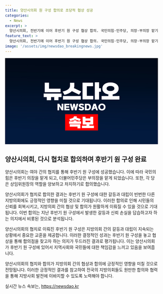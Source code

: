 ```yaml
---
title: 양산시의회 원 구성 합의로 초당적 협상 성공
categories:
  - News
excerpt: >
  양산시의회, 전반기에 이어 후반기 원 구성 협상 합의. 국민의힘·민주당, 의장·부의장 맡기로 합의. 상임위원장·특별위원장도 나눠 맡기로. 의장 후보로 곽종포 의원, 부의장 후보로 최선호 의원 등록. 25일 의장·부의장 선출, 다음 달 1일 상임위원장·특별위원장 결정 예정. 제7대 후반기 원 구성 갈등 반성하며 협상으로 합의 도출. 후반기 원 구성 과정 참고할 초당적 결과 기대.
feature_text: >
  양산시의회, 전반기에 이어 후반기 원 구성 협상 합의. 국민의힘·민주당, 의장·부의장 맡기로 합의. 상임위원장·특별위원장도 나눠 맡기로. 의장 후보로 곽종포 의원, 부의장 후보로 최선호 의원 등록. 25일 의장·부의장 선출, 다음 달 1일 상임위원장·특별위원장 결정 예정. 제7대 후반기 원 구성 갈등 반성하며 협상으로 합의 도출. 후반기 원 구성 과정 참고할 초당적 결과 기대.
image: '/assets/img/newsdao_breakingnews.jpg'
---
```


<p><img src="/assets/img/newsdao_breakingnews.jpg" alt="pcversion 속보" /></p>

<h2 data-ke-size="size26">양산시의회, 다시 협치로 합의하며 후반기 원 구성 완료</h2>

<p>양산시의회는 여야 간의 협치를 통해 후반기 원 구성에 성공했습니다. 이에 따라 국민의힘은 후반기 의장을 맡게 되고, 더불어민주당은 부의장을 맡게 되었습니다. 또한, 각 당은 상임위원장의 역할을 양보하고 차지하기로 합의했습니다.</p>

<p>양산시의회가 협치로 합의한 결과는 후반기 원 구성에 대한 갈등과 대립이 빈번한 다른 지방의회에도 긍정적인 영향을 미칠 것으로 기대됩니다. 이러한 합의로 인해 시민들의 신뢰를 회복시키고, 지방의회 간의 협상 및 합의가 원활하게 이뤄질 수 있을 것으로 기대됩니다. 이번 합의는 지난 후반기 원 구성에서 발생한 갈등과 신뢰 손실을 답습하고자 하는 의지에서 비롯된 것으로 분석됩니다.</p>

<p>양산시의회의 협치로 이뤄진 후반기 원 구성은 지방의회 간의 갈등과 대립이 지속되는 상황에서 중요한 교훈을 제공합니다. 이러한 결정적인 성과는 후반기 원 구성을 놓고 협상을 통해 합의점을 찾고자 하는 의지가 두드러진 결과로 평가됩니다. 이는 양산시의회가 후반기 원 구성에 있어서 지역사회와 국민들에 대한 책임감을 느끼고 있음을 보여줍니다.</p>

<p>양산시의회의 협치와 합의가 지방의회 간의 협상과 합의에 긍정적인 영향을 미칠 것으로 전망됩니다. 이러한 긍정적인 결과를 참고하여 전국의 지방의회들도 원만한 합의와 협력을 통해 지방사회 발전에 이바지할 수 있도록 노력해야 합니다.</p>
실시간 뉴스 속보는, <a href="https://newsdao.kr" rel="dofollow">https://newsdao.kr</a>


